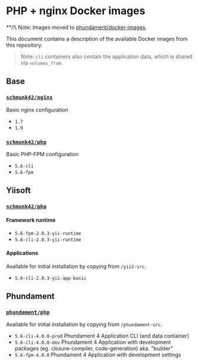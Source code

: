 # PHP + nginx Docker images

**/!\ Note: Images moved to [phundament/docker-images](https://github.com/phundament/docker-images).

This document contains a description of the available Docker images from this repository.

> Note: `cli` containers also contain the application data, which is shared via `volumes_from`.

## Base

### [`schmunk42/nginx`](https://registry.hub.docker.com/u/schmunk42/nginx/)

Basic nginx configuration

- `1.7`
- `1.9`

### [`schmunk42/php`](https://registry.hub.docker.com/u/schmunk42/php/)

Basic PHP-FPM configuration

- `5.6-cli`
- `5.6-fpm` 


## Yiisoft

### [`schmunk42/php`](https://registry.hub.docker.com/u/schmunk42/php/)

#### Framework runtime

- `5.6-fpm-2.0.3-yii-runtime`
- `5.6-cli-2.0.3-yii-runtime`

#### Applications

Available for initial installation by copying from `/yii2-src`.

- `5.6-cli-2.0.3-yii-app-basic`


## Phundament

### [`phundament/php`](https://registry.hub.docker.com/u/phundament/php/)

Available for initial installation by copying from `/phundament-src`.

- `5.6-cli-4.0.0-prod` Phundament 4 Application CLI (and data container)
- `5.6-cli-4.0.0-dev` Phundament 4 Application with development packages (eg. closure-compiler, code-generation) aka. "builder"
- `5.6-fpm-4.0.0` Phundament 4 Application with development settings

